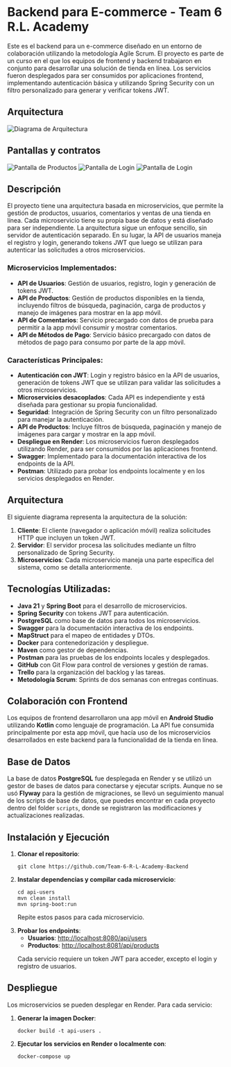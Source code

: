 <h1>Backend para E-commerce - Team 6 R.L. Academy</h1>

<p>Este es el backend para un e-commerce diseñado en un entorno de colaboración utilizando la metodología Agile Scrum. El proyecto es parte de un curso en el que los equipos de frontend y backend trabajaron en conjunto para desarrollar una solución de tienda en línea. Los servicios fueron desplegados para ser consumidos por aplicaciones frontend, implementando autenticación básica y utilizando Spring Security con un filtro personalizado para generar y verificar tokens JWT.</p>

## Arquitectura

![Diagrama de Arquitectura](https://drive.google.com/uc?export=view&id=108cMvBN2_YkJelG_fotMMbMRPrbQs4Bp)

## Pantallas y contratos

![Pantalla de Productos](https://drive.google.com/uc?export=view&id=10BirTizdYLkunm4B5Op8ujiacPR3Vq1N)
![Pantalla de Login](https://drive.google.com/uc?export=view&id=10CTPOiL6wcnKMxBlkcB-fepzW6TUh85p)
![Pantalla de Login](https://drive.google.com/uc?export=view&id=10HaRjStbj4-XLKuxaKmBK36NGWIaw_cC)


<h2>Descripción</h2>

<p>El proyecto tiene una arquitectura basada en microservicios, que permite la gestión de productos, usuarios, comentarios y ventas de una tienda en línea. Cada microservicio tiene su propia base de datos y está diseñado para ser independiente. La arquitectura sigue un enfoque sencillo, sin servidor de autenticación separado. En su lugar, la API de usuarios maneja el registro y login, generando tokens JWT que luego se utilizan para autenticar las solicitudes a otros microservicios.</p>

<h3>Microservicios Implementados:</h3>
<ul>
  <li><strong>API de Usuarios</strong>: Gestión de usuarios, registro, login y generación de tokens JWT.</li>
  <li><strong>API de Productos</strong>: Gestión de productos disponibles en la tienda, incluyendo filtros de búsqueda, paginación, carga de productos y manejo de imágenes para mostrar en la app móvil.</li>
  <li><strong>API de Comentarios</strong>: Servicio precargado con datos de prueba para permitir a la app móvil consumir y mostrar comentarios.</li>
  <li><strong>API de Métodos de Pago</strong>: Servicio básico precargado con datos de métodos de pago para consumo por parte de la app móvil.</li>
</ul>

<h3>Características Principales:</h3>
<ul>
  <li><strong>Autenticación con JWT</strong>: Login y registro básico en la API de usuarios, generación de tokens JWT que se utilizan para validar las solicitudes a otros microservicios.</li>
  <li><strong>Microservicios desacoplados</strong>: Cada API es independiente y está diseñada para gestionar su propia funcionalidad.</li>
  <li><strong>Seguridad</strong>: Integración de Spring Security con un filtro personalizado para manejar la autenticación.</li>
  <li><strong>API de Productos</strong>: Incluye filtros de búsqueda, paginación y manejo de imágenes para cargar y mostrar en la app móvil.</li>
  <li><strong>Despliegue en Render</strong>: Los microservicios fueron desplegados utilizando Render, para ser consumidos por las aplicaciones frontend.</li>
  <li><strong>Swagger</strong>: Implementado para la documentación interactiva de los endpoints de la API.</li>
  <li><strong>Postman</strong>: Utilizado para probar los endpoints localmente y en los servicios desplegados en Render.</li>
</ul>

<h2>Arquitectura</h2>

<p>El siguiente diagrama representa la arquitectura de la solución:</p>
<ol>
  <li><strong>Cliente</strong>: El cliente (navegador o aplicación móvil) realiza solicitudes HTTP que incluyen un token JWT.</li>
  <li><strong>Servidor</strong>: El servidor procesa las solicitudes mediante un filtro personalizado de Spring Security.</li>
  <li><strong>Microservicios</strong>: Cada microservicio maneja una parte específica del sistema, como se detalla anteriormente.</li>
</ol>

<h2>Tecnologías Utilizadas:</h2>
<ul>
  <li><strong>Java 21</strong> y <strong>Spring Boot</strong> para el desarrollo de microservicios.</li>
  <li><strong>Spring Security</strong> con tokens JWT para autenticación.</li>
  <li><strong>PostgreSQL</strong> como base de datos para todos los microservicios.</li>
  <li><strong>Swagger</strong> para la documentación interactiva de los endpoints.</li>
  <li><strong>MapStruct</strong> para el mapeo de entidades y DTOs.</li>
  <li><strong>Docker</strong> para contenedorización y despliegue.</li>
  <li><strong>Maven</strong> como gestor de dependencias.</li>
  <li><strong>Postman</strong> para las pruebas de los endpoints locales y desplegados.</li>
  <li><strong>GitHub</strong> con Git Flow para control de versiones y gestión de ramas.</li>
  <li><strong>Trello</strong> para la organización del backlog y las tareas.</li>
  <li><strong>Metodología Scrum</strong>: Sprints de dos semanas con entregas continuas.</li>
</ul>

<h2>Colaboración con Frontend</h2>

<p>Los equipos de frontend desarrollaron una app móvil en <strong>Android Studio</strong> utilizando <strong>Kotlin</strong> como lenguaje de programación. La API fue consumida principalmente por esta app móvil, que hacía uso de los microservicios desarrollados en este backend para la funcionalidad de la tienda en línea.</p>

<h2>Base de Datos</h2>

<p>La base de datos <strong>PostgreSQL</strong> fue desplegada en Render y se utilizó un gestor de bases de datos para conectarse y ejecutar scripts. Aunque no se usó <strong>Flyway</strong> para la gestión de migraciones, se llevó un seguimiento manual de los scripts de base de datos, que puedes encontrar en cada proyecto dentro del folder <code>scripts</code>, donde se registraron las modificaciones y actualizaciones realizadas.</p>

<h2>Instalación y Ejecución</h2>

<ol>
  <li><strong>Clonar el repositorio</strong>:
    <pre><code>git clone https://github.com/Team-6-R-L-Academy-Backend</code></pre>
  </li>
  <li><strong>Instalar dependencias y compilar cada microservicio</strong>:
    <pre><code>cd api-users
mvn clean install
mvn spring-boot:run</code></pre>
    <p>Repite estos pasos para cada microservicio.</p>
  </li>
  <li><strong>Probar los endpoints</strong>:
    <ul>
      <li><strong>Usuarios</strong>: <a href="http://localhost:8080/api/users">http://localhost:8080/api/users</a></li>
      <li><strong>Productos</strong>: <a href="http://localhost:8081/api/products">http://localhost:8081/api/products</a></li>
    </ul>
    <p>Cada servicio requiere un token JWT para acceder, excepto el login y registro de usuarios.</p>
  </li>
</ol>


<h2>Despliegue</h2>

<p>Los microservicios se pueden desplegar en Render. Para cada servicio:</p>
<ol>
  <li><strong>Generar la imagen Docker</strong>:
    <pre><code>docker build -t api-users .</code></pre>
  </li>
  <li><strong>Ejecutar los servicios en Render o localmente con</strong>:
    <pre><code>docker-compose up</code></pre>
  </li>
</ol>

